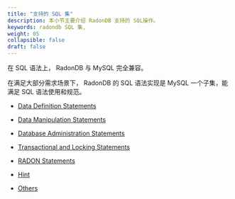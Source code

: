 ```yaml
---
title: "支持的 SQL 集"
description: 本小节主要介绍 RadonDB 支持的 SQL操作。 
keywords: radondb SQL 集,
weight: 05
collapsible: false
draft: false
---
```




在 SQL 语法上， RadonDB 与 MySQL 完全兼容。

在满足大部分需求场景下， RadonDB 的 SQL 语法实现是 MySQL 一个子集，能满足 SQL 语法使用和规范。

- [Data Definition Statements](../data_definition)

- [Data Manipulation Statements](../data_manipulation)

- [Database Administration Statements](../database_admin)

- [Transactional and Locking Statements](../transaction_and_locking)

- [RADON Statements](../radon)

- [Hint](../hint)

- [Others](../others)
